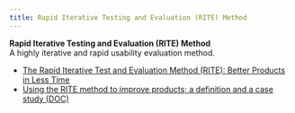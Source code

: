```yaml
---
title: Rapid Iterative Testing and Evaluation (RITE) Method
---
```

**Rapid Iterative Testing and Evaluation (RITE) Method**  
A highly iterative and rapid usability evaluation method.
*   [The Rapid Iterative Test and Evaluation Method (RITE): Better Products in Less Time](http://faculty.washington.edu/ajko/teaching/info461/media/Medlock2005RITE.pdf)  
*   [Using the RITE method to improve products; a definition and a case study (DOC)](http://www.microsoft.com/usability/Playtest/Publications/Using%20the%20RITE%20Method%20to%20improve%20products.doc;%20a%20definition%20and%20a%20case%20study.doc)  
